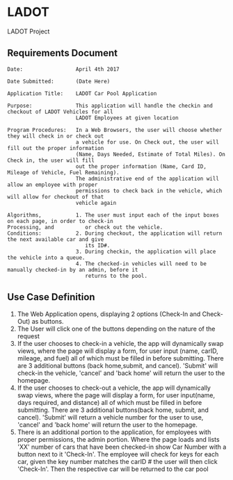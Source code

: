 # LADOT
LADOT Project


## Requirements Document
```
Date:                 April 4th 2017

Date Submitted:       (Date Here)

Application Title:    LADOT Car Pool Application

Purpose:              This application will handle the checkin and checkout of LADOT Vehicles for all 
                      LADOT Employees at given location
                      
Program Procedures:   In a Web Browsers, the user will choose whether they will check in or check out
                      a vehicle for use. On Check out, the user will fill out the proper information
                      (Name, Days Needed, Estimate of Total Miles). On Check in, the user will fill
                      out the proper information (Name, Card ID, Mileage of Vehicle, Fuel Remaining).
                      The administrative end of the application will allow an employee with proper
                      permissions to check back in the vehicle, which will allow for checkout of that
                      vehicle again
                      
Algorithms,           1. The user must input each of the input boxes on each page, in order to check-in
Processing, and          or check out the vehicle.
Conditions:           2. During checkout, the application will return the next available car and give
                         its ID#. 
                      3. During checkin, the application will place the vehicle into a queue.
                      4. The checked-in vehicles will need to be manually checked-in by an admin, before it
                         returns to the pool.
```
## Use Case Definition

1. The Web Application opens, displaying 2 options (Check-In and Check-Out) as buttons.
2. The User will click one of the buttons depending on the nature of the request
3. If the user chooses to check-in a vehicle, the app will dynamically swap views, where the page will display a form, for user input (name, carID, mileage, and fuel) all of which must be filled in before submitting. There are 3 additional buttons (back home,submit, and cancel). 'Submit' will check-in the vehicle, 'cancel' and 'back home' will return the user to the homepage.
4. If the user chooses to check-out a vehicle, the app will dynamically swap views, where the page will display a form, for user input(name, days required, and distance) all of which must be filled in before submitting. There are 3 additional buttons(back home, submit, and cancel). 'Submit' will return a vehicle number for the user to use, 'cancel' and 'back home' will return the user to the homepage.
5. There is an additional portion to the application, for employees with proper permissions, the admin portion. Where the page loads and lists 'XX' number of cars that have been checked-in show Car Number with a button next to it 'Check-In'. The employee will check for keys for each car, given the key number matches the carID # the user will then click 'Check-In'. Then the respective car will be returned to the car pool

